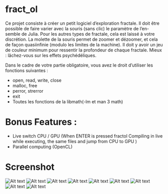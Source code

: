 # fract_ol

Ce projet consiste à créer un petit logiciel d’exploration fractale.
Il doit être possible de faire varier avec la souris (sans clic) le paramètre de l’en-semble de Julia. Pour les autres types de fractale, cela est laissé à votre discrétion.
La molette de la souris permet de zoomer et dézoomer, et cela de façon quasiinfinie (modulo les limites de la machine). 
Il doit y avoir un jeu de couleur minimum pour ressentir la profondeur de chaque fractale.
Mieux : lâchez-vous sur les effets psychédéliques.

Dans le cadre de votre partie obligatoire, vous avez le droit d’utiliser les fonctions suivantes :
- open, read, write, close
- malloc, free
- perror, strerror
- exit
- Toutes les fonctions de la libmath(-lm et man 3 math)


# Bonus Features :
* Live switch CPU / GPU (When ENTER is pressed fractol Compiling in live while executing, the same files and jump from CPU to GPU )
* Parallel computing (OpenCL)

# Screenshot
![Alt text](/screenshot/1.png?raw=true "Optional Title")
![Alt text](/screenshot/2.png?raw=true "Optional Title")
![Alt text](/screenshot/3.png?raw=true "Optional Title")
![Alt text](/screenshot/4.png?raw=true "Optional Title")
![Alt text](/screenshot/5.png?raw=true "Optional Title")
![Alt text](/screenshot/6.png?raw=true "Optional Title")
![Alt text](/screenshot/7.png?raw=true "Optional Title")
![Alt text](/screenshot/8.png?raw=true "Optional Title")
![Alt text](/screenshot/9.png?raw=true "Optional Title")
